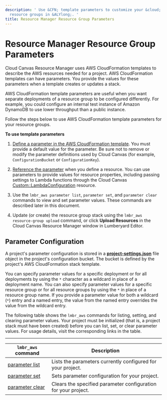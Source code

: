 ```yaml
---
description: ' Use &CFN; template parameters to customize your &cloud; Resource Manager
  resource groups in &ALYlong;. '
title: Resource Manager Resource Group Parameters
---
```

# Resource Manager Resource Group Parameters<a name="cloud-canvas-resource-group-parameters"></a>

Cloud Canvas Resource Manager uses AWS CloudFormation templates to describe the AWS resources needed for a project\. AWS CloudFormation templates can have parameters\. You provide the values for these parameters when a template creates or updates a stack\.

AWS CloudFormation template parameters are useful when you want separate deployments of a resource group to be configured differently\. For example, you could configure an internal test instance of Amazon DynamoDB to use lower throughput than a public instance\.

Follow the steps below to use AWS CloudFormation template parameters for your resource groups\.

**To use template parameters**

1. [Define a parameter in the AWS CloudFormation template](https://docs.aws.amazon.com/AWSCloudFormation/latest/UserGuide/parameters-section-structure.html)\. You must provide a default value for the parameter\. Be sure not to remove or modify the parameter definitions used by Cloud Canvas \(for example, `ConfigurationBucket` or `ConfigurationKey`\)\.

1. [Reference the parameter](https://docs.aws.amazon.com/AWSCloudFormation/latest/UserGuide/intrinsic-function-reference-ref.html) when you define a resource\. You can use parameters to provide values for resource properties, including passing settings to Lambda functions through the Cloud Canvas [Custom::LambdaConfiguration](/docs/userguide/gems/cloud-canvas/custom-resources.md#cloud-canvas-custom-resources-lambda-configuration) resource\.

1. Use the `lmbr_aws parameter list`, `parameter set`, and `parameter clear` commands to view and set parameter values\. These commands are described later in this document\.

1. Update \(or create\) the resource group stack using the `lmbr_aws resource-group upload` command, or click **Upload Resources** in the Cloud Canvas Resource Manager window in Lumberyard Editor\.

## Parameter Configuration<a name="cloud-canvas-resource-group-parameters-parameter-configuration"></a>

A project's parameter configuration is stored in a [**project\-settings\.json**](/docs/userguide/gems/cloud-canvas/resource-deployments.md#cloud-canvas-project-settings) file object in the project's configuration bucket\. The bucket is defined by the project's AWS CloudFormation stack template\.

You can specify parameter values for a specific deployment or for all deployments by using the `*` character as a wildcard in place of a deployment name\. You can also specify parameter values for a specific resource group or for all resource groups by using the `*` in place of a resource group name\. If you provide a parameter value for both a wildcard \(`*`\) entry and a named entry, the value from the named entry overrides the value from the wildcard entry\.

The following table shows the `lmbr_aws` commands for listing, setting, and clearing parameter values\. Your project must be initialized \(that is, a project stack must have been created\) before you can list, set, or clear parameter values\. For usage details, visit the corresponding links in the table\.


****  

| `lmbr_aws` command  | Description  | 
| --- | --- | 
| [parameter list](/docs/userguide/gems/cloud-canvas/command-line.md#cloud-canvas-command-line-parameter-list) | Lists the parameters currently configured for your project\. | 
| [parameter set](/docs/userguide/gems/cloud-canvas/command-line.md#cloud-canvas-command-line-parameter-set) | Sets parameter configuration for your project\. | 
| [parameter clear](/docs/userguide/gems/cloud-canvas/command-line.md#cloud-canvas-command-line-parameter-clear) | Clears the specified parameter configuration for your project\. | 